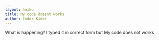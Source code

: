 ```yaml
---
layout: haiku
title: My code doesnt works
author: Coder Kider
---
```


What is happening?
I typed it in correct form but
My code does not works